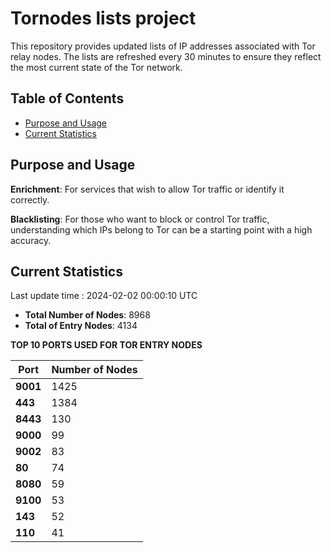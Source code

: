 # Tornodes lists project

This repository provides updated lists of IP addresses associated with Tor relay nodes. The lists are refreshed every 30 minutes to ensure they reflect the most current state of the Tor network.

## Table of Contents

- [Purpose and Usage](#purpose-and-usage)
- [Current Statistics](#current-statistics)


## Purpose and Usage

**Enrichment**: For services that wish to allow Tor traffic or identify it correctly.

**Blacklisting**: For those who want to block or control Tor traffic, understanding which IPs belong to Tor can be a starting point with a high accuracy.

## Current Statistics

Last update time : 2024-02-02 00:00:10 UTC

- **Total Number of Nodes**: 8968
- **Total of Entry Nodes**: 4134

**TOP 10 PORTS USED FOR TOR ENTRY NODES**

| **Port** | **Number of Nodes** |
|------|-----------------|
| **9001**   | 1425  |
| **443**   | 1384  |
| **8443**   | 130  |
| **9000**   | 99  |
| **9002**   | 83  |
| **80**   | 74  |
| **8080**   | 59  |
| **9100**   | 53  |
| **143**   | 52  |
| **110**   | 41  |

